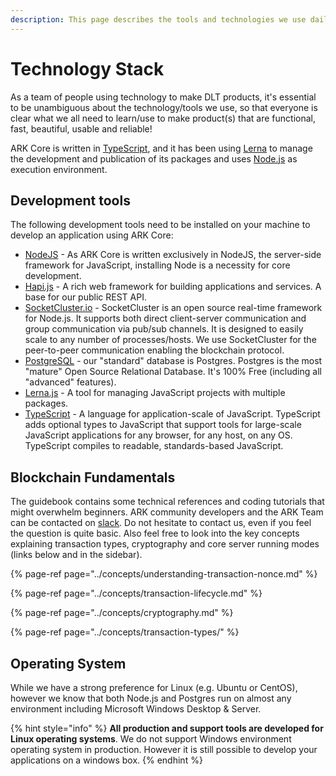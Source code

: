 ```yaml
---
description: This page describes the tools and technologies we use daily
---
```


# Technology Stack

As a team of people using technology to make DLT products, it's essential to be unambiguous about the technology/tools we use, so that everyone is clear what we all need to learn/use to make product\(s\) that are functional, fast, beautiful, usable and reliable!

ARK Core is written in [TypeScript](https://github.com/microsoft/typescript), and it has been using [Lerna](https://github.com/lerna/lerna) to manage the development and publication of its packages and uses [Node.js](https://nodejs.org) as execution environment. 

## Development tools 

The following development tools need to be installed on your machine to develop an application using ARK Core:

* [NodeJS](https://nodejs.org/en/) - As ARK Core is written exclusively in NodeJS, the server-side framework for JavaScript, installing Node is a necessity for core development.
* [Hapi.js](https://hapi.dev/) - A rich web framework for building applications and services. A base for our public REST API.
* [SocketCluster.io](https://socketcluster.io/#!/) - SocketCluster is an open source real-time framework for Node.js. It supports both direct client-server communication and group communication via pub/sub channels. It is designed to easily scale to any number of processes/hosts. We use SocketCluster for the peer-to-peer communication enabling the blockchain protocol.
* [PostgreSQL](https://www.postgresql.org/) - our "standard" database is Postgres. Postgres is the most "mature" Open Source Relational Database. It's 100% Free \(including all "advanced" features\).
* [Lerna.js](https://lerna.js.org/) - A tool for managing JavaScript projects with multiple packages.
* [TypeScript](https://github.com/microsoft/typescript) -  A language for application-scale of JavaScript. TypeScript adds optional types to JavaScript that support tools for large-scale JavaScript applications for any browser, for any host, on any OS. TypeScript compiles to readable, standards-based JavaScript.

## Blockchain Fundamentals

The guidebook contains some technical references and coding tutorials that might overwhelm beginners. ARK community developers and the ARK Team can be contacted on [slack](https://ark.io/slack). Do not hesitate to contact us, even if you feel the question is quite basic. Also feel free to look into the key concepts explaining transaction types, cryptography and core server running modes \(links below and in the sidebar\).

{% page-ref page="../concepts/understanding-transaction-nonce.md" %}

{% page-ref page="../concepts/transaction-lifecycle.md" %}

{% page-ref page="../concepts/cryptography.md" %}

{% page-ref page="../concepts/transaction-types/" %}

## Operating System

While we have a strong preference for Linux \(e.g. Ubuntu or CentOS\), however we know that both Node.js and Postgres run on almost any environment including Microsoft Windows Desktop & Server. 

{% hint style="info" %}
**All production and support tools are developed for Linux operating systems**. We do not support Windows environment operating system in production. However it is still possible to develop your applications on a windows box.
{% endhint %}

